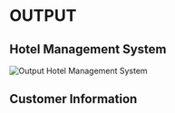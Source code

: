 # OUTPUT
 
## Hotel Management System 
![Output Hotel Management System](https://user-images.githubusercontent.com/53256465/157898488-aad0c3ba-af51-4793-a565-36a62139b41f.PNG)

## Customer Information
